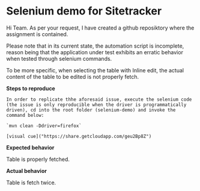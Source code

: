 # Selenium demo for Sitetracker 

 Hi Team. As per your request, I have created a github reposiktory where the assignment is contained. 

 Please note that in its current state, the automation script is incomplete, reason being that the application under test exhibits an erratic behavior when tested through selenium commands. 

 To be more specific, when selecting the table with Inline edit, the actual content of the table to be edited is not properly fetch. 

 **Steps to reproduce**

    In order to replicate thhe aforesaid issue, execute the selenium code (the issue is only reproducible when the driver is programmatically driven), cd into the root folder (selenium-demo) and invoke the command below: 

    `mvn clean -Ddriver=firefox`

    [visual cue]("https://share.getcloudapp.com/geu2Bp8Z")

 **Expected behavior**

  Table is properly fetched. 

 **Actual behavior**

  Table is fetch twice. 

  